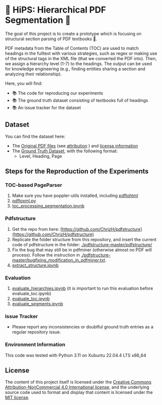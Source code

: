 # :closed_book: HiPS: Hierarchical PDF Segmentation :closed_book:
The goal of this project is to create a prototype which is focusing on structural section parsing of PDF textbooks :book:.

PDF metadata from the Table of Contents (TOC) are used to match headings in the fulltext with various strategies, such as regex or making use of the structural tags in the XML file (that we converted the PDF into). 
Then, we assign a hierarchy level (1-7) to the headings. The output can be used for knowledge engineering (e.g., finding entities sharing a section and analyzing their relationship).

Here, you will find:
<ul>
  <li> 📚 The code for reproducing our experiments</li>
  <li> 📚 The ground truth dataset consisting of textbooks full of headings</li>
  <li> 📚 An issue tracker for the dataset</li>
</ul>

## Dataset
You can find the dataset here:
- The [Original PDF files](./data/PDFs/) (see [attribution](./data/data_sources.csv) ) and [license information](LICENSE_DATA.md) 
- The [Ground Truth Dataset](./data/GT_TOCs/), with the following format:
  - Level, Heading, Page
    
## Steps for the Reproduction of the Experiments
### TOC-based PageParser
1. Make sure you have poppler-utils installed, including [pdftohtml](https://manpages.debian.org/testing/poppler-utils/pdftohtml.1.en.html)
2. [pdftoxml.py](./toc-based-page-parser/pdftoxml.py)
3. [toc_processing_segmentation.ipynb](./toc-based-page-parser/toc_processing_segmentation.ipynb)

### Pdfstructure
1. Get the repo from here: [https://github.com/ChrizH/pdfstructure](https://github.com/ChrizH/pdfstructure)
2. Replicate the folder structure from this repository, and insert the current code of pdfstructure in the folder: [./pdfstructure-master/pdfstructure/](./pdfstructure-master/pdfstructure/)
3. Fix the bug that may still be in pdfminer (otherwise almost no PDF will process). Follow the instruction in [./pdfstructure-master/bugfixing_modification_in_pdfminer.txt](./pdfstructure-master/bugfixing_modification_in_pdfminer.txt).
4. [extract_structure.ipynb](./pdfstructure-master/extract_structure.ipynb)

### Evaluation 
1. [evaluate_hierarchies.ipynb](evaluate_hierarchies.ipynb) (it is important to run this evaluation before evaluate_toc.ipynb)
2. [evaluate_toc.ipynb](evaluate_toc.ipynb)
3. [evaluate_segments.ipynb](evaluate_segments.ipynb)

### Issue Tracker
- Please report any inconsistencies or doubtful ground truth entries as a regular repository issue. 

### Environment Information
This code was tested with Python 3.11 on Xubuntu 22.04.4 LTS x86_64 

## License
The content of this project itself is licensed under the [Creative Commons Attribution-NonCommercial 4.0 International license](LICENSE_DATA.md), and the underlying source code used to format and display that content is licensed under the [MIT license](LICENSE).
